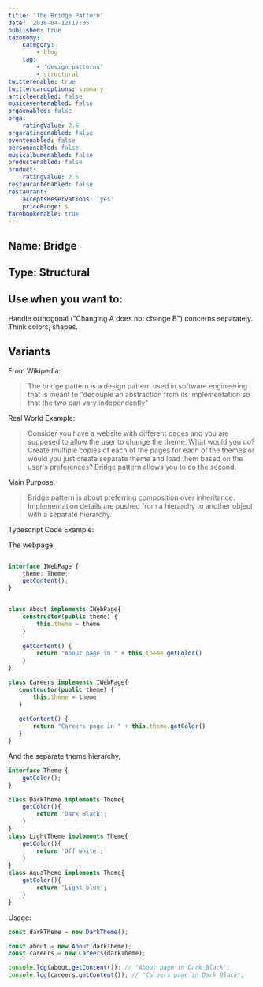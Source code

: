 ```yaml
---
title: 'The Bridge Pattern'
date: '2018-04-12T17:05'
published: true
taxonomy:
    category:
        - blog
    tag:
        - 'design patterns'
        - structural
twitterenable: true
twittercardoptions: summary
articleenabled: false
musiceventenabled: false
orgaenabled: false
orga:
    ratingValue: 2.5
orgaratingenabled: false
eventenabled: false
personenabled: false
musicalbumenabled: false
productenabled: false
product:
    ratingValue: 2.5
restaurantenabled: false
restaurant:
    acceptsReservations: 'yes'
    priceRange: $
facebookenable: true
---
```


## Name: Bridge

## Type: Structural

## Use when you want to:
Handle orthogonal ("Changing A does not change B") concerns separately. Think colors, shapes.


## Variants


From Wikipedia:

> The bridge pattern is a design pattern used in software engineering that is meant to "decouple an abstraction from its implementation so that the two can vary independently"

Real World Example:

>  Consider you have a website with different pages and you are supposed to allow the user to change the theme. What would you do? Create multiple copies of each of the pages for each of the themes or would you just create separate theme and load them based on the user's preferences? Bridge pattern allows you to do the second.

Main Purpose:

> Bridge pattern is about preferring composition over inheritance. Implementation details are pushed from a hierarchy to another object with a separate hierarchy.

Typescript Code Example:

The webpage:

```ts

interface IWebPage {
    theme: Theme;
    getContent();
}


class About implements IWebPage{ 
    constructor(public theme) {
        this.theme = theme
    }
    
    getContent() {
        return "About page in " + this.theme.getColor()
    }
}

class Careers implements IWebPage{
   constructor(public theme) {
       this.theme = theme
   }
   
   getContent() {
       return "Careers page in " + this.theme.getColor()
   } 
}
```

And the separate theme hierarchy,

```ts
interface Theme {
    getColor();
}

class DarkTheme implements Theme{
    getColor(){
        return 'Dark Black';
    }
}
class LightTheme implements Theme{
    getColor(){
        return 'Off white';
    }
}
class AquaTheme implements Theme{
    getColor(){
        return 'Light blue';
    }
}
```

Usage:

```ts
const darkTheme = new DarkTheme();

const about = new About(darkTheme);
const careers = new Careers(darkTheme);

console.log(about.getContent()); // "About page in Dark Black";
console.log(careers.getContent()); // "Careers page in Dark Black";

```
<script async src="//jsfiddle.net/harps116/vsp3kdL1/11/embed/js,result/"></script>